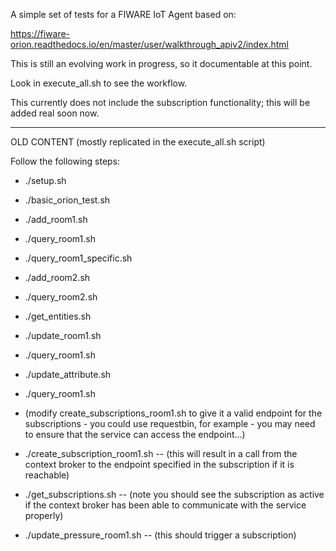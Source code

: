 A simple set of tests for a FIWARE IoT Agent based on:

https://fiware-orion.readthedocs.io/en/master/user/walkthrough_apiv2/index.html

This is still an evolving work in progress, so it documentable at this point.

Look in execute_all.sh to see the workflow.

This currently does not include the subscription functionality; this will be added
real soon now.

-----

OLD CONTENT (mostly replicated in the execute_all.sh script)

Follow the following steps:

- ./setup.sh
- ./basic_orion_test.sh

- ./add_room1.sh
- ./query_room1.sh
- ./query_room1_specific.sh

- ./add_room2.sh
- ./query_room2.sh

- ./get_entities.sh

- ./update_room1.sh 
- ./query_room1.sh

- ./update_attribute.sh
- ./query_room1.sh

- (modify create_subscriptions_room1.sh to give it a valid endpoint for the subscriptions - you could use requestbin, for example - you may need to ensure that the service can access the endpoint...)
- ./create_subscription_room1.sh
-- (this will result in a call from the context broker to the endpoint specified in the subscription if it is reachable)

- ./get_subscriptions.sh
-- (note you should see the subscription as active if the context broker has been able to communicate with the service properly)

- ./update_pressure_room1.sh
-- (this should trigger a subscription)


